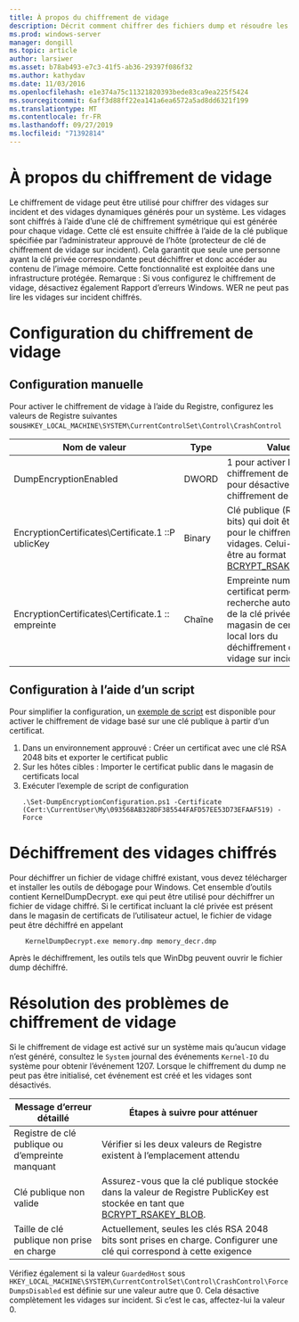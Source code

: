 ```yaml
---
title: À propos du chiffrement de vidage
description: Décrit comment chiffrer des fichiers dump et résoudre les problèmes de chiffrement.
ms.prod: windows-server
manager: dongill
ms.topic: article
author: larsiwer
ms.asset: b78ab493-e7c3-41f5-ab36-29397f086f32
ms.author: kathydav
ms.date: 11/03/2016
ms.openlocfilehash: e1e374a75c11321820393bede83ca9ea225f5424
ms.sourcegitcommit: 6aff3d88ff22ea141a6ea6572a5ad8dd6321f199
ms.translationtype: MT
ms.contentlocale: fr-FR
ms.lasthandoff: 09/27/2019
ms.locfileid: "71392814"
---
```

# <a name="about-dump-encryption"></a>À propos du chiffrement de vidage
Le chiffrement de vidage peut être utilisé pour chiffrer des vidages sur incident et des vidages dynamiques générés pour un système. Les vidages sont chiffrés à l’aide d’une clé de chiffrement symétrique qui est générée pour chaque vidage. Cette clé est ensuite chiffrée à l’aide de la clé publique spécifiée par l’administrateur approuvé de l’hôte (protecteur de clé de chiffrement de vidage sur incident). Cela garantit que seule une personne ayant la clé privée correspondante peut déchiffrer et donc accéder au contenu de l’image mémoire. Cette fonctionnalité est exploitée dans une infrastructure protégée.
Remarque : Si vous configurez le chiffrement de vidage, désactivez également Rapport d’erreurs Windows. WER ne peut pas lire les vidages sur incident chiffrés.

# <a name="configuring-dump-encryption"></a>Configuration du chiffrement de vidage
## <a name="manual-configuration"></a>Configuration manuelle
Pour activer le chiffrement de vidage à l’aide du Registre, configurez les valeurs de Registre suivantes sous`HKEY_LOCAL_MACHINE\SYSTEM\CurrentControlSet\Control\CrashControl`

| Nom de valeur | Type | Value |
| ---------- | ---- | ----- |
| DumpEncryptionEnabled | DWORD | 1 pour activer le chiffrement de vidage, 0 pour désactiver le chiffrement de vidage |
| EncryptionCertificates\Certificate.1 ::P ublicKey | Binary | Clé publique (RSA, 2048 bits) qui doit être utilisée pour le chiffrement des vidages. Celui-ci doit être au format [BCRYPT_RSAKEY_BLOB](https://msdn.microsoft.com/library/windows/desktop/aa375531(v=vs.85).aspx). |
| EncryptionCertificates\Certificate.1 :: empreinte | Chaîne | Empreinte numérique du certificat permettant la recherche automatique de la clé privée dans le magasin de certificats local lors du déchiffrement d’un vidage sur incident. |


## <a name="configuration-using-script"></a>Configuration à l’aide d’un script
Pour simplifier la configuration, un [exemple de script](https://github.com/Microsoft/Virtualization-Documentation/tree/live/hyperv-tools/DumpEncryption) est disponible pour activer le chiffrement de vidage basé sur une clé publique à partir d’un certificat.

1. Dans un environnement approuvé : Créer un certificat avec une clé RSA 2048 bits et exporter le certificat public
2. Sur les hôtes cibles : Importer le certificat public dans le magasin de certificats local
3. Exécuter l’exemple de script de configuration 
    ```
    .\Set-DumpEncryptionConfiguration.ps1 -Certificate (Cert:\CurrentUser\My\093568AB328DF385544FAFD57EE53D73EFAAF519) -Force
    ```

# <a name="decrypting-encrypted-dumps"></a>Déchiffrement des vidages chiffrés
Pour déchiffrer un fichier de vidage chiffré existant, vous devez télécharger et installer les outils de débogage pour Windows. Cet ensemble d’outils contient KernelDumpDecrypt. exe qui peut être utilisé pour déchiffrer un fichier de vidage chiffré.
Si le certificat incluant la clé privée est présent dans le magasin de certificats de l’utilisateur actuel, le fichier de vidage peut être déchiffré en appelant

```
    KernelDumpDecrypt.exe memory.dmp memory_decr.dmp
```
Après le déchiffrement, les outils tels que WinDbg peuvent ouvrir le fichier dump déchiffré.

# <a name="troubleshooting-dump-encryption"></a>Résolution des problèmes de chiffrement de vidage
Si le chiffrement de vidage est activé sur un système mais qu’aucun vidage n’est généré, consultez le `System` journal des événements `Kernel-IO` du système pour obtenir l’événement 1207. Lorsque le chiffrement du dump ne peut pas être initialisé, cet événement est créé et les vidages sont désactivés.

| Message d’erreur détaillé | Étapes à suivre pour atténuer |
| ---------------------- | ----------------- |
| Registre de clé publique ou d’empreinte manquant | Vérifier si les deux valeurs de Registre existent à l’emplacement attendu |
| Clé publique non valide | Assurez-vous que la clé publique stockée dans la valeur de Registre PublicKey est stockée en tant que [BCRYPT_RSAKEY_BLOB](https://msdn.microsoft.com/library/windows/desktop/aa375531(v=vs.85).aspx). |
| Taille de clé publique non prise en charge | Actuellement, seules les clés RSA 2048 bits sont prises en charge. Configurer une clé qui correspond à cette exigence |

Vérifiez également si la valeur `GuardedHost` sous `HKEY_LOCAL_MACHINE\SYSTEM\CurrentControlSet\Control\CrashControl\ForceDumpsDisabled` est définie sur une valeur autre que 0. Cela désactive complètement les vidages sur incident. Si c’est le cas, affectez-lui la valeur 0.
